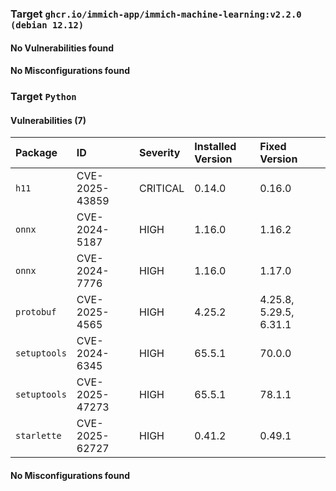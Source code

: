 
### Target `ghcr.io/immich-app/immich-machine-learning:v2.2.0 (debian 12.12)`
#### No Vulnerabilities found
#### No Misconfigurations found
### Target `Python`
#### Vulnerabilities (7)

| Package | ID | Severity | Installed Version | Fixed Version |
| :--- | :--- | :--- | :--- | :--- |
| `h11` | CVE-2025-43859 | CRITICAL | 0.14.0 | 0.16.0 |
| `onnx` | CVE-2024-5187 | HIGH | 1.16.0 | 1.16.2 |
| `onnx` | CVE-2024-7776 | HIGH | 1.16.0 | 1.17.0 |
| `protobuf` | CVE-2025-4565 | HIGH | 4.25.2 | 4.25.8, 5.29.5, 6.31.1 |
| `setuptools` | CVE-2024-6345 | HIGH | 65.5.1 | 70.0.0 |
| `setuptools` | CVE-2025-47273 | HIGH | 65.5.1 | 78.1.1 |
| `starlette` | CVE-2025-62727 | HIGH | 0.41.2 | 0.49.1 |
#### No Misconfigurations found
